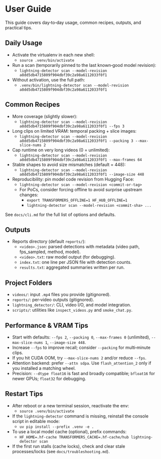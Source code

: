 # User Guide

This guide covers day‑to‑day usage, common recipes, outputs, and practical tips.

## Daily Usage

- Activate the virtualenv in each new shell:
  - `source .venv/bin/activate`
- Run a scan (temporarily pinned to the last known‑good model revision):
  - `lightning-detector scan --model-revision a8dd5db4715809f904dbf39c2a98a6112033f0f1`
- Without activation, use the full path:
  - `.venv/bin/lightning-detector scan --model-revision a8dd5db4715809f904dbf39c2a98a6112033f0f1`

## Common Recipes

- More coverage (slightly slower):
  - `lightning-detector scan --model-revision a8dd5db4715809f904dbf39c2a98a6112033f0f1 --fps 3`
- Long clips on limited VRAM: temporal packing + slice images:
  - `lightning-detector scan --model-revision a8dd5db4715809f904dbf39c2a98a6112033f0f1 --packing 3 --max-slice-nums 2`
- Cap runtime on very long videos (0 = unlimited):
  - `lightning-detector scan --model-revision a8dd5db4715809f904dbf39c2a98a6112033f0f1 --max-frames 64`
- Stable shapes to avoid size mismatches (default = 448):
  - `lightning-detector scan --model-revision a8dd5db4715809f904dbf39c2a98a6112033f0f1 --image-size 448`
- Reproducibility: pin model code revision from Hugging Face:
  - `lightning-detector scan --model-revision <commit-or-tag>`
  - For PoCs, consider forcing offline to avoid surprise upstream changes:
    - `export TRANSFORMERS_OFFLINE=1 HF_HUB_OFFLINE=1`
    - `lightning-detector scan --model-revision <commit-sha> ...`

See `docs/cli.md` for the full list of options and defaults.

## Outputs

- Reports directory (default `reports/`):
  - `<video>.json`: parsed detections with metadata (video path, fps_sampled, method, model).
  - `<video>.txt`: raw model output (for debugging).
  - `index.txt`: one line per JSON file with detection counts.
  - `results.txt`: aggregated summaries written per run.

## Project Folders

- `videos/`: input `.mp4` files you provide (gitignored).
- `reports/`: per‑video outputs (gitignored).
- `lightning_detector/`: CLI, video I/O, and model integration.
- `scripts/`: utilities like `inspect_videos.py` and `smoke_chat.py`.

## Performance & VRAM Tips

- Start with defaults: `--fps 2`, `--packing 0`, `--max-frames 0` (unlimited), `--max-slice-nums 1`, `--image-size 448`.
- Increase `--fps` to improve recall; consider `--packing` for multi‑minute clips.
- If you hit CUDA OOM, try `--max-slice-nums 2` and/or reduce `--fps`.
- Attention backend: prefer `--attn sdpa`. Use `flash_attention_2` only if you installed a matching wheel.
- Precision: `--dtype float16` is fast and broadly compatible; `bfloat16` for newer GPUs; `float32` for debugging.

## Restart Tips

- After reboot or a new terminal session, reactivate the env:
  - `source .venv/bin/activate`
- If the `lightning-detector` command is missing, reinstall the console script in editable mode:
  - `uv pip install --prefix .venv -e .`
- To use a local model cache (optional), prefix commands:
  - `HF_HOME=.hf-cache TRANSFORMERS_CACHE=.hf-cache/hub lightning-detector scan`
- If the first run stalls (cache locks), check and clear stale processes/locks (see `docs/troubleshooting.md`).
